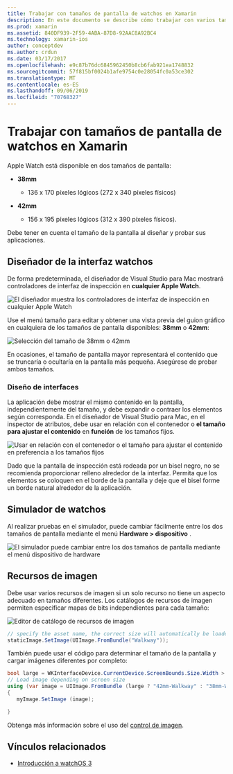 ```yaml
---
title: Trabajar con tamaños de pantalla de watchos en Xamarin
description: En este documento se describe cómo trabajar con varios tamaños de pantalla de watchos. Describe el diseñador de la interfaz watchos, el simulador de watchos y los recursos de imagen.
ms.prod: xamarin
ms.assetid: 840DF939-2F59-4ABA-87D8-92AAC8A92BC4
ms.technology: xamarin-ios
author: conceptdev
ms.author: crdun
ms.date: 03/17/2017
ms.openlocfilehash: e9c87b76dc6845962450b8cb6fab921ea1748832
ms.sourcegitcommit: 57f815bf0024b1afe9754c0e28054fc0a53ce302
ms.translationtype: MT
ms.contentlocale: es-ES
ms.lasthandoff: 09/06/2019
ms.locfileid: "70768327"
---
```

# <a name="working-with-watchos-screen-sizes-in-xamarin"></a>Trabajar con tamaños de pantalla de watchos en Xamarin

Apple Watch está disponible en dos tamaños de pantalla:

- **38mm**
  - 136 x 170 píxeles lógicos (272 x 340 píxeles físicos)

- **42mm**
  - 156 x 195 píxeles lógicos (312 x 390 píxeles físicos).

Debe tener en cuenta el tamaño de la pantalla al diseñar y probar sus aplicaciones.

## <a name="watchos-interface-designer"></a>Diseñador de la interfaz watchos

De forma predeterminada, el diseñador de Visual Studio para Mac mostrará controladores de interfaz de inspección en **cualquier Apple Watch**.

![](screen-sizes-images/screen-any-sml.png "El diseñador muestra los controladores de interfaz de inspección en cualquier Apple Watch")

Use el menú tamaño para editar y obtener una vista previa del guion gráfico en cualquiera de los tamaños de pantalla disponibles: **38mm** o **42mm**:

![](screen-sizes-images/screen-menu-sml.png "Selección del tamaño de 38mm o 42mm")

En ocasiones, el tamaño de pantalla mayor representará el contenido que se truncaría o ocultaría en la pantalla más pequeña.
Asegúrese de probar ambos tamaños.

### <a name="interface-design"></a>Diseño de interfaces

La aplicación debe mostrar el mismo contenido en la pantalla, independientemente del tamaño, y debe expandir o contraer los elementos según corresponda. En el diseñador de Visual Studio para Mac, en el inspector de atributos, debe usar en relación con el contenedor o **el tamaño para ajustar el contenido** en **función** de los tamaños fijos.

![](screen-sizes-images/sizeattributepanel-sml.png "Usar en relación con el contenedor o el tamaño para ajustar el contenido en preferencia a los tamaños fijos")

Dado que la pantalla de inspección está rodeada por un bisel negro, no se recomienda proporcionar relleno alrededor de la interfaz. Permita que los elementos se coloquen en el borde de la pantalla y deje que el bisel forme un borde natural alrededor de la aplicación.

## <a name="watchos-simulator"></a>Simulador de watchos

Al realizar pruebas en el simulador, puede cambiar fácilmente entre los dos tamaños de pantalla mediante el menú **Hardware > dispositivo** .

![](screen-sizes-images/simulator.png "El simulador puede cambiar entre los dos tamaños de pantalla mediante el menú dispositivo de hardware")

## <a name="image-resources"></a>Recursos de imagen

Debe usar varios recursos de imagen si un solo recurso no tiene un aspecto adecuado en tamaños diferentes. Los catálogos de recursos de imagen permiten especificar mapas de bits independientes para cada tamaño:

![](screen-sizes-images/images-xcassets.png "Editor de catálogo de recursos de imagen")

```csharp
// specify the asset name, the correct size will automatically be loaded
staticImage.SetImage(UIImage.FromBundle("Walkway"));
```

También puede usar el código para determinar el tamaño de la pantalla y cargar imágenes diferentes por completo:

```csharp
bool large = WKInterfaceDevice.CurrentDevice.ScreenBounds.Size.Width > 136.0;
// Load image depending on screen size
using (var image = UIImage.FromBundle (large ? "42mm-Walkway" : "38mm-Walkway"))
{
   myImage.SetImage (image);

}
```

Obtenga más información sobre el uso del [control de imagen](~/ios/watchos/user-interface/image.md).

## <a name="related-links"></a>Vínculos relacionados

- [Introducción a watchOS 3](~/ios/watchos/platform/introduction-to-watchos3/index.md)
